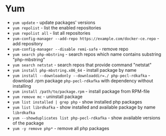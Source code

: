# Yum

- `yum update` - update packages' versions
- `yum repolist` - list the enabled repositories
- `yum repolist all` - list all repositories
- `yum-config-manager --add-repo https://example.com/docker-ce.repo` - add repository
- `yum-config-manager --disable remi-safe` - remove repo
- `yum search php-mbstring` - search repos which name contains substring "php-mbstring"
- `yum search netstat` - search repos that provide command "netstat"
- `yum install php-mbstring.x86_64` - install package by name
- `yum install --downloadonly --downloaddir=./ php-pecl-rdkafka` - download .rpm package `php-pecl-rdkafka` with dependency without installing
- `yum install /path/to/package.rpm` - install package from RPM-file
- `yum remove mc` - uninstall package
- `yum list installed | grep php` - show installed php packages
- `yum list librdkafka` - show installed and available package by name `librdkafka`
- `yum --showduplicates list php-pecl-rdkafka` - show available versions of the package
- `yum -y remove php*` - remove all php packages
